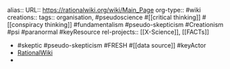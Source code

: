 alias::
URL:: https://rationalwiki.org/wiki/Main_Page
org-type:: #wiki
creations::
tags:: organisation, #pseudoscience #[[critical thinking]] #[[conspiracy thinking]] #fundamentalism #pseudo-skepticism #Creationism #psi #paranormal #keyResource
rel-projects:: [[X-Science]], [[FACTs]]



- #skeptic #pseudo-skepticism #FRESH #[[data source]] #keyActor
- [RationalWiki](https://rationalwiki.org/wiki/Main_Page)
-
